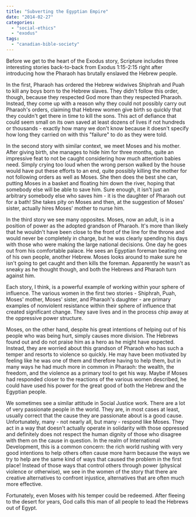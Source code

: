```yaml
---
title: "Subverting the Egyptian Empire"
date: "2014-02-27"
categories: 
  - "social-ethics"
  - "exodus"
tags: 
  - "canadian-bible-society"
---
```


Before we get to the heart of the Exodus story, Scripture includes three interesting stories back-to-back from Exodus 1:15-2:15 right after introducing how the Pharaoh has brutally enslaved the Hebrew people.

In the first, Pharaoh has ordered the Hebrew widwives Shiphrah and Puah to kill any boys born to the Hebrew slaves. They didn't follow this order, though, because they respected God more than they respected Pharaoh. Instead, they come up with a reason why they could not possibly carry out Pharaoh's orders, claiming that Hebrew women give birth so quickly that they couldn't get there in time to kill the sons. This act of defiance that could seem small on its own saved at least dozens of lives if not hundreds or thousands - exactly how many we don't know because it doesn't specify how long they carried on with this "failure" to do as they were told.

<!--more-->In the second story with similar context, we meet Moses and his mother. After giving birth, she manages to hide him for three months, quite an impressive feat to not be caught considering how much attention babies need. Simply crying too loud when the wrong person walked by the house would have put these efforts to an end, quite possibly killing the mother for not following orders as well as Moses. She then does the best she can, putting Moses in a basket and floating him down the river, hoping that somebody else will be able to save him. Sure enough, it isn't just an arbitrary somebody else who saves him - it is the daughter of Pharaoh out for a bath! She takes pity on Moses and then, at the suggestion of Moses' sister, actually hires Moses' mother to nurse him.

In the third story we see many opposites. Moses, now an adult, is in a position of power as the adopted grandson of Pharaoh. It's more than likely that he wouldn't have been close to the front of the line for the throne and would never be completely in charge, but he was clearly spending his days with those who were making the large national decisions. One day he goes out from his comfortable palace. He sees an Egyptian foreman beating one of his own people, another Hebrew. Moses looks around to make sure he isn't going to get caught and then kills the foreman. Apparently he wasn't as sneaky as he thought though, and both the Hebrews and Pharaoh turn against him.

Each story, I think, is a powerful example of working within your sphere of influence. The various women in the first two stories - Shiphrah, Puah, Moses' mother, Moses' sister, and Pharaoh's daughter - are primary examples of nonviolent resistance within their sphere of influence that created significant change. They save lives and in the process chip away at the oppressive power structure.

Moses, on the other hand, despite his great intentions of helping out of his people who was being hurt, simply causes more division. The Hebrews found out and do not praise him as a hero as he might have expected. Instead, they are worried about this grandson of Pharaoh who has such a temper and resorts to violence so quickly. He may have been motivated by feeling like he was one of them and therefore having to help them, but in many ways he had much more in common in Pharaoh: the wealth, the freedom, and the violence as a primary tool to get his way. Maybe if Moses had responded closer to the reactions of the various women described, he could have used his power for the great good of both the Hebrew and the Egyptian people.

We sometimes see a similar attitude in Social Justice work. There are a lot of very passionate people in the world. They are, in most cases at least, usually correct that the cause they are passionate about is a good cause. Unfortunately, many - not nearly all, but many - respond like Moses. They act in a way that doesn't actually operate in solidarity with those oppressed and definitely does not respect the human dignity of those who disagree with them on the cause in question. In the realm of International Development, this is a common concern: the rich world rushing with very good intentions to help others often cause more harm because the ways we try to help are the same kind of ways that caused the problem in the first place! Instead of those ways that control others through power (physical violence or otherwise), we see in the women of the story that there are creative alternatives to confront injustice, alternatives that are often much more effective.

Fortunately, even Moses with his temper could be redeemed. After fleeing to the desert for years, God calls this man of all people to lead the Hebrews out of Egypt.
